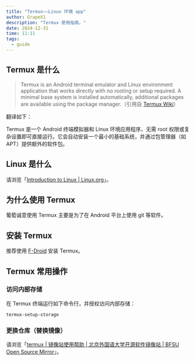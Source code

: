 ```yaml
---
title: "Termux——Linux 环境 app"
author: GrapeX1
description: "Termux 使用指南。"
date: 2024-12-31
time: 11:11
tags:
  - guide
---
```


## Termux 是什么

> Termux is an Android terminal emulator and Linux environment application that works directly with no rooting or setup required. A minimal base system is installed automatically, additional packages are available using the package manager.（引用自 [Termux Wiki](https://wiki.termux.com/wiki/Main_Page)）

翻译如下：

Termux 是一个 Android 终端模拟器和 Linux 环境应用程序，无需 root 权限或复杂设置即可直接运行。它会自动安装一个最小的基础系统，并通过包管理器（如 APT）提供额外的软件包。

## Linux 是什么

请浏览「[Introduction to Linux | Linux.org](https://www.linux.org/threads/introduction-to-linux.4105/)」。

## 为什么使用 Termux

葡萄诚意使用 Termux 主要是为了在 Android 平台上使用 git 等软件。

## 安装 Termux

推荐使用 [F-Droid](fdroid.md) 安装 Termux。

## Termux 常用操作

### 访问内部存储

在 Termux 终端运行如下命令行，并授权访问内部存储：

```
termux-setup-storage
```

### 更换仓库（替换镜像）

请浏览「[termux | 镜像站使用帮助 | 北京外国语大学开源软件镜像站 | BFSU Open Source Mirror](https://mirrors4.bfsu.edu.cn/help/termux/)」。

